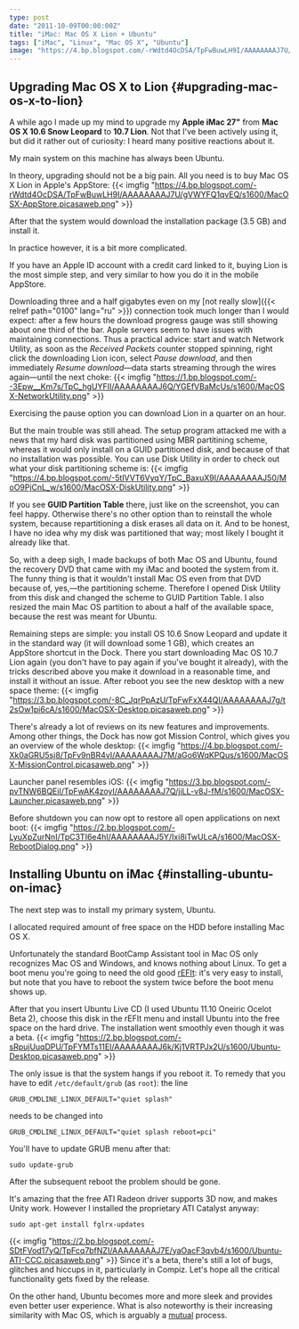 ```yaml
---
type: post
date: "2011-10-09T00:00:00Z"
title: "iMac: Mac OS X Lion + Ubuntu"
tags: ["iMac", "Linux", "Mac OS X", "Ubuntu"]
image: "https://4.bp.blogspot.com/-rWdtd4OcDSA/TpFwBuwLH9I/AAAAAAAAJ7U/gVWYFQ1qvEQ/s1600/MacOSX-AppStore.picasaweb.png"
---
```


## Upgrading Mac OS X to Lion {#upgrading-mac-os-x-to-lion}

A while ago I made up my mind to upgrade my **Apple iMac 27"** from **Mac OS X 10.6 Snow Leopard** to **10.7 Lion**. Not that I've been actively using it, but did it rather out of curiosity: I heard many positive reactions about it.

My main system on this machine has always been Ubuntu.

In theory, upgrading should not be a big pain. All you need is to buy Mac OS X Lion in Apple's AppStore:
{{< imgfig "https://4.bp.blogspot.com/-rWdtd4OcDSA/TpFwBuwLH9I/AAAAAAAAJ7U/gVWYFQ1qvEQ/s1600/MacOSX-AppStore.picasaweb.png" >}}

<!--more-->

After that the system would download the installation package (3.5 GB) and install it.

In practice however, it is a bit more complicated.

If you have an Apple ID account with a credit card linked to it, buying Lion is the most simple step, and very similar to how you do it in the mobile AppStore.

Downloading three and a half gigabytes even on my [not really slow]({{< relref path="0100" lang="ru" >}}) connection took much longer than I would expect: after a few hours the download progress gauge was still showing about one third of the bar. Apple servers seem to have issues with maintaining connections. Thus a practical advice: start and watch Network Utility, as soon as the *Received Packets* counter stopped spinning, right click the downloading Lion icon, select *Pause download*, and then immediately *Resume download*—data starts streaming through the wires again—until the next choke:
{{< imgfig "https://1.bp.blogspot.com/--3Epw__Km7s/TpC_hgUYFII/AAAAAAAAJ6Q/YGEfVBaMcUs/s1600/MacOSX-NetworkUtility.png" >}}

Exercising the pause option you can download Lion in a quarter on an hour.

But the main trouble was still ahead. The setup program attacked me with a news that my hard disk was partitioned using MBR partitining scheme, whereas it would only install on a GUID partitioned disk, and because of that no installation was possible. You can use Disk Utility in order to check out what your disk partitioning scheme is:
{{< imgfig "https://4.bp.blogspot.com/-5tIVVT6VyqY/TpC_BaxuX9I/AAAAAAAAJ50/MoO9PjCnL_w/s1600/MacOSX-DiskUtility.png" >}}

If you see **GUID Partition Table** there, just like on the screenshot, you can feel happy. Otherwise there's no other option than to reinstall the whole system, because repartitioning a disk erases all data on it. And to be honest, I have no idea why my disk was partitioned that way; most likely I bought it already like that.

So, with a deep sigh, I made backups of both Mac OS and Ubuntu, found the recovery DVD that came with my iMac and booted the system from it. The funny thing is that it wouldn't install Mac OS even from that DVD because of, yes,—the partitioning scheme. Therefore I opened Disk Utility from this disk and changed the scheme to GUID Partition Table. I also resized the main Mac OS partition to about a half of the available space, because the rest was meant for Ubuntu.

Remaining steps are simple: you install OS 10.6 Snow Leopard and update it in the standard way (it will download some 1 GB), which creates an AppStore shortcut in the Dock. There you start downloading Mac OS 10.7 Lion again (you don't have to pay again if you've bought it already), with the tricks described above you make it download in a reasonable time, and install it without an issue. After reboot you see the new desktop with a new space theme:
{{< imgfig "https://3.bp.blogspot.com/-8C_JqrPpAzU/TpFwFxX44QI/AAAAAAAAJ7g/t2sOw1pi6cA/s1600/MacOSX-Desktop.picasaweb.png" >}}

There's already a lot of reviews on its new features and improvements. Among other things, the Dock has now got Mission Control, which gives you an overview of the whole desktop:
{{< imgfig "https://4.bp.blogspot.com/-Xk0aGRU5sj8/TpFv9nBR4vI/AAAAAAAAJ7M/aGo6WqKPQus/s1600/MacOSX-MissionControl.picasaweb.png" >}}

Launcher panel resembles iOS:
{{< imgfig "https://3.bp.blogspot.com/-pvTNW6BQEiI/TpFwAK4zoyI/AAAAAAAAJ7Q/jiLL-v8J-fM/s1600/MacOSX-Launcher.picasaweb.png" >}}

Before shutdown you can now opt to restore all open applications on next boot:
{{< imgfig "https://2.bp.blogspot.com/-LyuXpZurNnI/TpC3TI6e4hI/AAAAAAAAJ5Y/Ixi8iTwULcA/s1600/MacOSX-RebootDialog.png" >}}

## Installing Ubuntu on iMac {#installing-ubuntu-on-imac}

The next step was to install my primary system, Ubuntu.

I allocated required amount of free space on the HDD before installing Mac OS X.

Unfortunately the standard BootCamp Assistant tool in Mac OS only recognizes Mac OS and Windows, and knows nothing about Linux. To get a boot menu you're going to need the old good [rEFIt](http://refit.sourceforge.net/): it's very easy to install, but note that you have to reboot the system twice before the boot menu shows up.

After that you insert Ubuntu Live CD (I used Ubuntu 11.10 Oneiric Ocelot Beta 2), choose this disk in the rEFIt menu and install Ubuntu into the free space on the hard drive. The installation went smoothly even though it was a beta.
{{< imgfig "https://2.bp.blogspot.com/-sRpujUuqDPU/TpFYMTs11EI/AAAAAAAAJ6k/Kj1VRTPJx2U/s1600/Ubuntu-Desktop.picasaweb.png" >}}

The only issue is that the system hangs if you reboot it. To remedy that you have to edit `/etc/default/grub` (as `root`): the line

    GRUB_CMDLINE_LINUX_DEFAULT="quiet splash"

needs to be changed into

    GRUB_CMDLINE_LINUX_DEFAULT="quiet splash reboot=pci"

You'll have to update GRUB menu after that:

    sudo update-grub

After the subsequent reboot the problem should be gone.

It's amazing that the free ATI Radeon driver supports 3D now, and makes Unity work. However I installed the proprietary ATI Catalyst anyway:

    sudo apt-get install fglrx-updates

{{< imgfig "https://2.bp.blogspot.com/-SDtFVod17yQ/TpFcq7bfNZI/AAAAAAAAJ7E/yaOacF3qvb4/s1600/Ubuntu-ATI-CCC.picasaweb.png" >}}
Since it's a beta, there's still a lot of bugs, glitches and hiccups in it, particularly in Compiz. Let's hope all the critical functionality gets fixed by the release.

On the other hand, Ubuntu becomes more and more sleek and provides even better user experience. What is also noteworthy is their increasing similarity with Mac OS, which is arguably a [mutual](http://cassidyjames.com/b/61) process.
